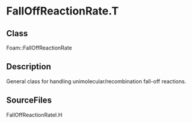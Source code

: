 # FallOffReactionRate.T 
## Class
Foam::FallOffReactionRate

## Description
General class for handling unimolecular/recombination fall-off reactions.

## SourceFiles
FallOffReactionRateI.H


